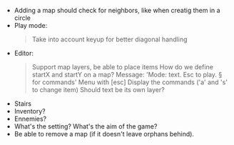- Adding a map should check for neighbors, like when creatig them in a circle
- Play mode:
  > Take into account keyup for better diagonal handling
- Editor:
  > Support map layers, be able to place items
  > How do we define startX and startY on a map?
  > Message: 'Mode: text. Esc to play. § for commands'
  > Menu with [esc]
  > Display the commands ('a' and 's' to change item)
  > Should text be its own layer?
- Stairs
- Inventory?
- Ennemies?
- What's the setting? What's the aim of the game?
- Be able to remove a map (if it doesn't leave orphans behind).
